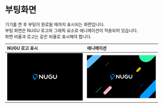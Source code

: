 # 부팅화면

기기를 켠 후 부팅이 완료될 때까지 표시되는 화면입니다.  
부팅 화면은 NUGU 로고와 그래픽 요소로 애니메이션이 적용되어 있습니다.  
화면 비율과 로고는 같은 비율로 표시해야 합니다.

| NUGU 로고 표시 | 애니메이션 |
| :--- | :--- |
| ![](../../.gitbook/assets/booting-01.png) | ![](../../.gitbook/assets/booting-02.png) |

